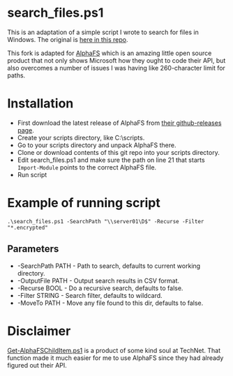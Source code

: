 # search\_files.ps1

This is an adaptation of a simple script I wrote to search for files in Windows. The original is [here in this repo](https://github.com/stemid/devops/).

This fork is adapted for [AlphaFS](https://github.com/alphaleonis/AlphaFS/) which is an amazing little open source product that not only shows Microsoft how they ought to code their API, but also overcomes a number of issues I was having like 260-character limit for paths.

# Installation

  - First download the latest release of AlphaFS from [their github-releases page](https://github.com/alphaleonis/AlphaFS/releases). 
  - Create your scripts directory, like C:\scripts.
  - Go to your scripts directory and unpack AlphaFS there.
  - Clone or download contents of this git repo into your scripts directory.
  - Edit search\_files.ps1 and make sure the path on line 21 that starts ``Import-Module`` points to the correct AlphaFS file.
  - Run script

# Example of running script

    .\search_files.ps1 -SearchPath "\\server01\D$" -Recurse -Filter "*.encrypted"

## Parameters

  * -SearchPath PATH - Path to search, defaults to current working directory.
  * -OutputFile PATH - Output search results in CSV format.
  * -Recurse BOOL - Do a recursive search, defaults to false.
  * -Filter STRING - Search filter, defaults to wildcard.
  * -MoveTo PATH - Move any file found to this dir, defaults to false.

# Disclaimer

[Get-AlphaFSChildItem.ps1](https://gallery.technet.microsoft.com/Get-AlphaFSChildItems-ff95f60f) is a product of some kind soul at TechNet. That function made it much easier for me to use AlphaFS since they had already figured out their API.
